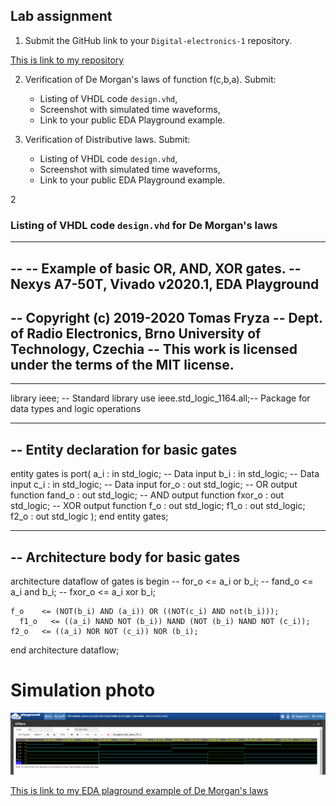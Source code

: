 ## Lab assignment

1. Submit the GitHub link to your `Digital-electronics-1` repository.

[This is link to my repository](https://github.com/xfrolk03/Digital-electronics-1-2021)

2. Verification of De Morgan's laws of function f(c,b,a). Submit:
    * Listing of VHDL code `design.vhd`,
    * Screenshot with simulated time waveforms,
    * Link to your public EDA Playground example.

3. Verification of Distributive laws. Submit:
    * Listing of VHDL code `design.vhd`,
    * Screenshot with simulated time waveforms,
    * Link to your public EDA Playground example.

2

### Listing of VHDL code `design.vhd` for De Morgan's laws 

------------------------------------------------------------------------
--
-- Example of basic OR, AND, XOR gates.
-- Nexys A7-50T, Vivado v2020.1, EDA Playground
--
-- Copyright (c) 2019-2020 Tomas Fryza
-- Dept. of Radio Electronics, Brno University of Technology, Czechia
-- This work is licensed under the terms of the MIT license.
--
------------------------------------------------------------------------

library ieee;               -- Standard library
use ieee.std_logic_1164.all;-- Package for data types and logic operations

------------------------------------------------------------------------
-- Entity declaration for basic gates
------------------------------------------------------------------------
entity gates is
    port(
        a_i    : in  std_logic;         -- Data input
        b_i    : in  std_logic;         -- Data input
        c_i    : in  std_logic;         -- Data input
        for_o  : out std_logic;         -- OR output function
        fand_o : out std_logic;         -- AND output function
        fxor_o : out std_logic;			-- XOR output function
        f_o    : out std_logic;
        f1_o   : out std_logic;
        f2_o   : out std_logic
    );
end entity gates;

------------------------------------------------------------------------
-- Architecture body for basic gates
------------------------------------------------------------------------
architecture dataflow of gates is
begin
--    for_o  <= a_i or b_i;
--    fand_o <= a_i and b_i;
--    fxor_o <= a_i xor b_i;
    
    f_o    <= (NOT(b_i) AND (a_i)) OR ((NOT(c_i) AND not(b_i)));
	  f1_o   <= ((a_i) NAND NOT (b_i)) NAND (NOT (b_i) NAND NOT (c_i));
    f2_o   <= ((a_i) NOR NOT (c_i)) NOR (b_i);
    
end architecture dataflow;


# Simulation photo

![photo_of_simulation](01.png)

[This is link to my EDA plaground example of De Morgan's laws](https://www.edaplayground.com/x/eDBZ)
